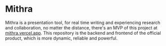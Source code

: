 # Mithra
Mithra is a presentation tool, for real time writing and experiencing research and collaboration, no matter the distance, there's an MVP of this project at [mithra.vercel.app](https://mithra.iskportal.com/).
This repository is the backend and frontend of the official product, which is more dynamic, reliable and powerful.
